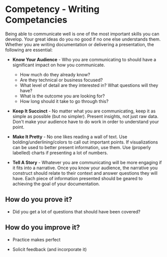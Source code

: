 # Competency - Writing Competancies

Being able to communicate well is one of the most important skills you can develop.
Your great ideas do you no good if no one else understands them. Whether you are
writing documentation or delivering a presentation, the following are essential:

* **Know Your Audience** - Who you are communicating to should have a significant impact
on how you communicate. 
    * How much do they already know? 
    * Are they technical or business focused? 
    * What level of detail are they interested in? What questions will they have?
    * What is the outcome you are looking for?
    * How long should it take to go through this?

* **Keep It Succinct** - No matter what you are communicating, keep it as simple as possible
(but no simpler). Present insights, not just raw data. Don't make your audience have to 
do work in order to understand your point. 

* **Make It Pretty** - No one likes reading a wall of text. Use bolding/underlining/colors
to call out important points. If visualizations can be used to better present information, 
use them. Use (properly labelled) charts if presenting a lot of numbers.

* **Tell A Story** - Whatever you are communicating will be more engaging if it fits into a
narrative.  Once you know your audience, the narrative you construct should relate to 
their context and answer questions they will have. Each piece of information presented 
should be geared to achieving the goal of your documentation.

## How do you prove it?

* Did you get a lot of questions that should have been covered?

## How do you improve it?

* Practice makes perfect

* Solicit feedback (and incorporate it)
